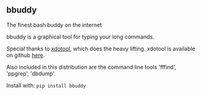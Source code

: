 ## bbuddy

The finest bash buddy on the internet

bbuddy is a graphical tool for typing your long commands.

Special thanks to [xdotool](https://www.semicomplete.com/projects/xdotool/), which does the heavy lifting.
xdotool is available on github [here](https://github.com/jordansissel/xdotool).

Also included in this distribution are the command line tools 'fffind', 'ppgrep', 'dbdump'.

Install with: ```pip install bbuddy```
